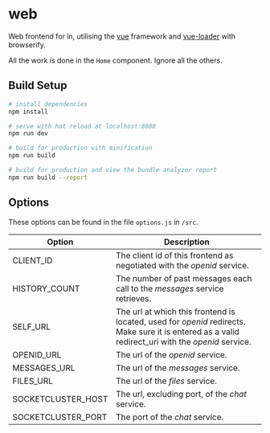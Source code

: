 # web

Web frontend for ln, utilising the [vue](https://vuejs.org) framework and [vue-loader](https://vue-loader.vuejs.org/en/) with browserify.

All the work is done in the ```Home``` component. Ignore all the others.

## Build Setup

``` bash
# install dependencies
npm install

# serve with hot reload at localhost:8080
npm run dev

# build for production with minification
npm run build

# build for production and view the bundle analyzer report
npm run build --report
```

## Options

These options can be found in the file ```options.js``` in ```/src```.

Option | Description
------ | -----------
CLIENT_ID | The client id of this frontend as negotiated with the *openid* service.
HISTORY_COUNT | The number of past messages each call to the *messages* service retrieves.
SELF_URL | The url at which this frontend is located, used for *openid* redirects. Make sure it is entered as a valid redirect_uri with the *openid* service.
OPENID_URL | The url of the *openid* service.
MESSAGES_URL | The url of the *messages* service.
FILES_URL | The url of the *files* service.
SOCKETCLUSTER_HOST | The url, excluding port, of the *chat* service.
SOCKETCLUSTER_PORT | The port of the *chat* service.
